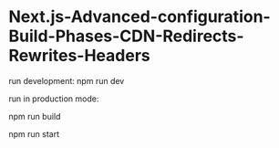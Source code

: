 ﻿# Next.js-Advanced-configuration-Build-Phases-CDN-Redirects-Rewrites-Headers

run development: npm run dev

run in production mode:
  
  npm run build
  
  npm run start
